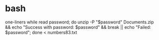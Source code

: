 # bash
one-liners
while read password; do unzip -P "$password" Documents.zip && echo "Success with password: $password" && break || echo "Failed: $password"; done < numbers83.txt
